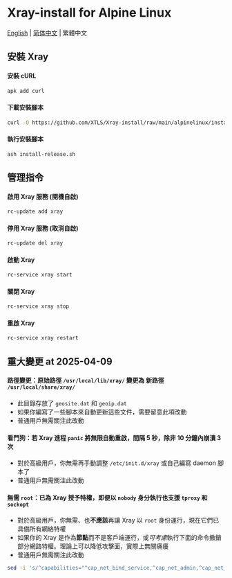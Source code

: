 # Xray-install for Alpine Linux

[English](README.md) | [简体中文](README_zh-Hans.md) | 繁體中文

## 安裝 Xray

#### 安裝 cURL

```sh
apk add curl
```

#### 下載安裝腳本

```sh
curl -O https://github.com/XTLS/Xray-install/raw/main/alpinelinux/install-release.sh
```

#### 執行安裝腳本

```sh
ash install-release.sh
```

## 管理指令

#### 啟用 Xray 服務 (開機自啟)

```sh
rc-update add xray
```

#### 停用 Xray 服務 (取消自啟)

```sh
rc-update del xray
```

#### 啟動 Xray

```sh
rc-service xray start
```

#### 關閉 Xray

```sh
rc-service xray stop
```

#### 重啟 Xray

```sh
rc-service xray restart
```

## 重大變更 at 2025-04-09

#### 路徑變更：原始路徑 `/usr/local/lib/xray/` 變更為 新路徑 `/usr/local/share/xray/`

- 此目錄存放了 `geosite.dat` 和 `geoip.dat`
- 如果你編寫了一些腳本來自動更新這些文件，需要留意此項改動
- 普通用戶無需關注此改動

#### 看門狗：若 Xray 進程 `panic` 將無限自動重啟，間隔 5 秒，除非 10 分鐘內崩潰 3 次

- 對於高級用戶，你無需再手動調整 `/etc/init.d/xray` 或自己編寫 daemon 腳本了
- 普通用戶無需關注此改動

#### 無需 `root`：已為 Xray 授予特權，即便以 `nobody` 身分執行也支援 `tproxy` 和 `sockopt`

- 對於高級用戶，你無需、也**不應該**再讓 Xray 以 `root` 身份運行，現在它們已具備所有網絡特權
- 如果你的 Xray 是作為**節點**而不是客戶端運行，或*可考慮*執行下面的命令撤銷部分網路特權。理論上可以降低攻擊面，實際上無關痛癢
- 普通用戶無需關注此改動

```sh
sed -i 's/^capabilities="^cap_net_bind_service,^cap_net_admin,^cap_net_raw"$/capabilities="^cap_net_bind_service"/g' /etc/init.d/xray
```
